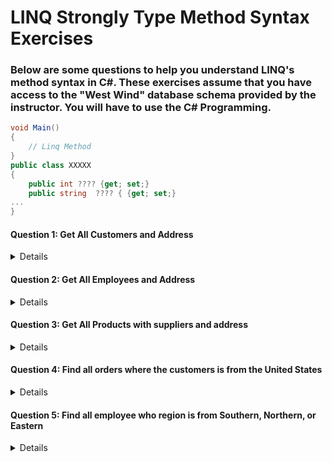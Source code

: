 # LINQ Strongly Type Method Syntax Exercises

### Below are some questions to help you understand LINQ's method syntax in C#. These exercises assume that you have access to the "West Wind" database schema provided by the instructor.  You will have to use the C# Programming.

```csharp
void Main()
{
    // Linq Method
}
public class XXXXX
{
	public int ???? {get; set;}
	public string  ???? { {get; set;}
...
}
```

#### Question 1: Get All Customers and Address
<details>
Write a LINQ query to fetch all customer information based on the following class.  Sort by customer name.

```csharp
public class CustomerAddress
{
	public string CustomerID {get; set;}
	public string Customer {get; set;}
	public string Contact {get; set;}
	public string City {get; set;}
	public string Country {get; set;}
}
```

| CustomerID | Customer                               | Contact            | City          | Country   |
|------------|---------------------------------------|--------------------|---------------|-----------|
| ALFKI      | Alfreds Futterkiste                   | Maria Anders       | Berlin        | Germany   |
| ANATR      | Ana Trujillo Emparedados y helados    | Ana Trujillo       | México D.F.   | Mexico    |
| ANTON      | Antonio Moreno Taquería               | Antonio Moreno     | México D.F.   | Mexico    |
| AROUT      | Around the Horn                       | Thomas Hardy       | London        | UK        |

<details>
<summary>Solution</summary>

 ```cs
void Main()
{
	Customers
		.OrderBy(x => x.CompanyName)
		.Select(x => new CustomerAddress
		{
			CustomerID = x.CustomerID,
			Customer = x.CompanyName,
			Contact = x.ContactName,
			City = x.Address.City,
			Country = x.Address.Country
		}).Dump();
}
 ```
</details>
</details>

#### Question 2: Get All Employees and Address
<details>
Write a LINQ query to fetch all employee information based on the following class.  Sort by employee last name.

```csharp
public class EmployeeAddress
{
	public int EmployeeID { get; set; }
	public string Name { get; set; } // First & Last
	public string Title { get; set; }
	public string City { get; set; }
	public string Country { get; set; }
}
```

| EmployeeID | Name              | Title                     | City       | Country   |
|------------|-------------------|---------------------------|------------|-----------|
| 5          | Steven Buchanan   | Sales Manager             | London     | UK        |
| 8          | Laura Callahan    | Inside Sales Coordinator  | Seattle    | USA       |
| 1          | Nancy Davolio     | Sales Representative      | Seattle    | USA       |
| 9          | Anne Dodsworth    | Sales Representative      | London     | UK        |
| 2          | Andrew Fuller     | Vice President, Sales     | Tacoma     | USA       |
| 7          | Robert King       | Sales Representative      | London     | UK        |
| 3          | Janet Leverling   | Sales Representative      | Kirkland   | USA       |
| 4          | Margaret Peacock  | Sales Representative      | Redmond    | USA       |
| 6          | Michael Suyama    | Sales Representative      | London     | UK        |


<details>
<summary>Solution</summary>

 ```cs
void Main()
{
	Employees
		.OrderBy(x => x.LastName)
		.Select(x => new EmployeeAddress
		{
			EmployeeID = x.EmployeeID,
			Name = $"{x.FirstName} {x.LastName}",
			Title = x.JobTitle,
			City = x.Address.City,
			Country = x.Address.Country
		}).Dump();
}
 ```
</details>
</details>

#### Question 3: Get All Products with suppliers and address
<details>
Write a LINQ query to fetch all product information based on the following class.  Sort by product name.

```csharp
public class ProductSupplier
{
	public int ProductID {get; set;}
	public string Name {get; set;}
	public decimal Price {get; set;}
	public int QtyOnOrder {get; set;}
	public string Company {get; set;}
	public string Contact { get; set; }
	public string City { get; set; }
	public string Country { get; set; }
}
```

| ProductID | Name                              | Price | QtyOnOrder | Company                            | Contact                | City             | Country     |
|-----------|-----------------------------------|-------|------------|-----------------------------------|------------------------|------------------|-------------|
| 17        | Alice Mutton                      | 39    | 0          | Pavlova, Ltd.                      | Ian Devling            | Melbourne        | Australia   |
| 3         | Aniseed Syrup                     | 10    | 0          | Exotic Liquids                     | Charlotte Cooper       | London           | UK          |
| 40        | Boston Crab Meat                  | 18.4  | 0          | New England Seafood Cannery        | Robb Merchant           | Boston           | USA         |
| 60        | Camembert Pierrot                 | 34    | 0          | Gai pâturage                       | Eliane Noz              | Annecy           | France      |
| 18        | Carnarvon Tigers                  | 62.5  | 0          | Pavlova, Ltd.                      | Ian Devling            | Melbourne        | Australia   |
| 1         | Chai                              | 22    | 12         | Exotic Liquids                     | Charlotte Cooper       | London           | UK          |
| 2         | Chang                             | 19    | 0          | Exotic Liquids                     | Charlotte Cooper       | London           | UK          |




<details>
<summary>Solution</summary>

 ```cs
void Main()
{
	Products
		.OrderBy(x => x.ProductName)
		.Select(x => new ProductSupplier
		{
			ProductID = x.ProductID,
			Name = x.ProductName,
			Price = x.UnitPrice,
			QtyOnOrder = x.UnitsOnOrder,
			Company = x.Supplier.CompanyName,
			Contact = x.Supplier.ContactName,
			City = x.Supplier.Address.City,
			Country = x.Supplier.Address.Country
		}).Dump();
}
 ```
</details>
</details>

#### Question 4: Find all orders where the customers is from the United States
<details>
Write a LINQ query to fetch all orders where the customers is from the United States  based on the following class.  Sort by order date.

```csharp
public class CustomerOrder
{
	public int OrderID { get; set; }
	public DateTime? Date { get; set; }
	public string SaleRep { get; set; } //  First & Last
	public string Ship { get; set; } // Ternary Yes or No
	public string Customer { get; set; }
	public string Contact { get; set; }
	public string City { get; set; }
	public string Country { get; set; }
}
```

| OrderID | Date              | SaleRep           | Ship | Customer                       | Contact             | City           | Country |
|---------|-------------------|-------------------|------|--------------------------------|---------------------|----------------|---------|
| 10262   | 2016-07-25 0:00   | Janet Leverling   | Yes  | Rattlesnake Canyon Grocery    | Paula Wilson        | Albuquerque    | USA     |
| 10269   | 2016-08-03 0:00   | Margaret Peacock  | Yes  | White Clover Markets           | Karl Jablonski      | Seattle        | USA     |
| 10271   | 2016-08-04 0:00   | Anne Dodsworth    | Yes  | Split Rail Beer & Ale         | Art Braunschweiger  | Lander         | USA     |
| 10272   | 2016-08-05 0:00   | Anne Dodsworth    | Yes  | Rattlesnake Canyon Grocery    | Paula Wilson        | Albuquerque    | USA     |
| 10294   | 2016-09-02 0:00   | Michael Suyama    | Yes  | Rattlesnake Canyon Grocery    | Paula Wilson        | Albuquerque    | USA     |
| 10305   | 2016-09-16 0:00   | Janet Leverling   | Yes  | Old World Delicatessen        | Rene Phillips       | Anchorage      | USA     |
| 10307   | 2016-09-20 0:00   | Robert King       | Yes  | Lonesome Pine Restaurant      | Fran Wilson         | Portland       | USA     |
| 10310   | 2016-09-23 0:00   | Michael Suyama    | Yes  | The Big Cheese                | Liz Nixon           | Portland       | USA     |
| 10314   | 2016-09-28 0:00   | Nancy Davolio     | Yes  | Rattlesnake Canyon Grocery    | Paula Wilson        | Albuquerque    | USA     |
| 10316   | 2016-09-30 0:00   | Nancy Davolio     | Yes  | Rattlesnake Canyon Grocery    | Paula Wilson        | Albuquerque    | USA     |
| 10317   | 2016-10-03 0:00   | Robert King       | Yes  | Lonesome Pine Restaurant      | Fran Wilson         | Portland       | USA     |
| 10324   | 2016-10-11 0:00   | Janet Leverling   | Yes  | Save-a-lot Markets             | Jose Pavarotti      | Boise          | USA     |
| 10329   | 2016-10-18 0:00   | Anne Dodsworth    | Yes  | Split Rail Beer & Ale         | Art Braunschweiger  | Lander         | USA     |
| 10338   | 2016-10-28 0:00   | Michael Suyama    | Yes  | Old World Delicatessen        | Rene Phillips       | Anchorage      | USA     |





<details>
<summary>Solution</summary>

 ```cs
void Main()
{
	Orders
	.Where(x => x.Customer.Address.Country == "USA")
	.OrderBy(x => x.OrderDate)
	.Select(x => new CustomerOrder
	{
		OrderID = x.OrderID,
		Date = x.OrderDate,
		SaleRep = $"{x.SalesRep.FirstName} {x.SalesRep.LastName}",
		Ship = x.Shipped == true ? "Yes" : "No",
		Customer = x.Customer.CompanyName,
		Contact = x.Customer.ContactName,
		City = x.Customer.Address.City,
		Country = x.Customer.Address.Country
	}).Dump();
}
 ```
</details>
</details>

#### Question 5: Find all employee who region is from Southern, Northern, or Eastern     
<details>
Write a LINQ query to fetch all employee who regions are either from Southern, Northern      or Eastern region based on the following class.  Sort by region, territories,  then employee last name.

**NOTE:  You will need to figure out the start table in which to build the data from**

```csharp
public class EmployeeRegionTerritory
{
	public string Region { get; set; }
	public string Territory { get; set; }
	public string Name { get; set; } //  First & Last
	public string City { get; set; }
	public string Country { get; set; }
}
```

| Region    | Territory          | Name              | City        | Country   |
|-----------|--------------------|-------------------|-------------|-----------|
| Eastern   | Bedford            | Andrew Fuller     | Tacoma      | USA       |
| Eastern   | Boston             | Andrew Fuller     | Tacoma      | USA       |
| Eastern   | Braintree          | Andrew Fuller     | Tacoma      | USA       |
| Eastern   | Cambridge          | Andrew Fuller     | Tacoma      | USA       |
| Eastern   | Cary               | Margaret Peacock  | Redmond     | USA       |
| Eastern   | Edison             | Steven Buchanan   | London      | UK        |
| Eastern   | Fairport           | Steven Buchanan   | London      | UK        |
| Eastern   | Georgetown         | Andrew Fuller     | Tacoma      | USA       |
| Eastern   | Greensboro         | Margaret Peacock  | Redmond     | USA       |
| Eastern   | Louisville          | Andrew Fuller     | Tacoma      | USA       |
| Eastern   | Melville           | Steven Buchanan   | London      | UK        |
| Eastern   | Morristown         | Steven Buchanan   | London      | UK        |
| Eastern   | New York           | Steven Buchanan   | London      | UK        |
| Eastern   | New York           | Steven Buchanan   | London      | UK        |
| Eastern   | Newark             | Nancy Davolio     | Seattle     | USA       |
| Eastern   | Providence          | Steven Buchanan   | London      | UK        |
| Eastern   | Rockville          | Margaret Peacock  | Redmond     | USA       |
| Eastern   | Westboro           | Andrew Fuller     | Tacoma      | USA       |
| Eastern   | Wilton             | Nancy Davolio     | Seattle     | USA       |
| Northern  | Beachwood          | Laura Callahan    | Seattle     | USA       |
| Northern  | Bloomfield Hills   | Anne Dodsworth    | London      | UK        |
| Northern  | Findlay            | Laura Callahan    | Seattle     | USA       |
| Northern  | Hollis             | Anne Dodsworth    | London      | UK        |
| Northern  | Minneapolis        | Anne Dodsworth    | London      | UK        |
| Northern  | Philadelphia       | Laura Callahan    | Seattle     | USA       |
| Northern  | Portsmouth         | Anne Dodsworth    | London      | UK        |
| Northern  | Racine             | Laura Callahan    | Seattle     | USA       |
| Northern  | Roseville          | Anne Dodsworth    | London      | UK        |
| Northern  | Southfield         | Anne Dodsworth    | London      | UK        |
| Northern  | Troy               | Anne Dodsworth    | London      | UK        |
| Southern  | Atlanta            | Janet Leverling   | Kirkland    | USA       |
| Southern  | Orlando            | Janet Leverling   | Kirkland    | USA       |
| Southern  | Savannah           | Janet Leverling   | Kirkland    | USA       |
| Southern  | Tampa              | Janet Leverling   | Kirkland    | USA       |






<details>
<summary>Solution</summary>

 ```cs
void Main()
{
	EmployeeTerritories
	.Where(x => x.Territory.Region.RegionDescription == "Southern" ||
				x.Territory.Region.RegionDescription == "Eastern" ||
				x.Territory.Region.RegionDescription == "Northern")
	.OrderBy(x => x.Territory.Region.RegionDescription)
	.ThenBy(x => x.Territory.TerritoryDescription)
	.ThenBy(x => x.Employee.LastName)
	.Select(x => new EmployeeRegionTerritory
	{
		Region = x.Territory.Region.RegionDescription,
		Territory = x.Territory.TerritoryDescription,
		Name = $"{x.Employee.FirstName} {x.Employee.LastName}",
		City = x.Employee.Address.City,
		Country = x.Employee.Address.Country
	}).Dump();
}
 ```
</details>
</details>